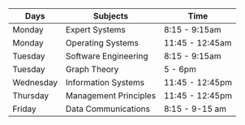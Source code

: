 
| Days      | Subjects              | Time            |
| --------- | --------------------- | --------------- |
| Monday    | Expert Systems        | 8:15 - 9:15am   |
| Monday    | Operating Systems     | 11:45 - 12:45am |
| Tuesday   | Software Engineering  | 8:15 - 9:15am   |
| Tuesday   | Graph Theory          | 5 - 6pm         |
| Wednesday | Information Systems   | 11:45 - 12:45pm |
| Thursday  | Management Principles | 11:45 - 12:45pm |
| Friday    | Data Communications   | 8:15 - 9-15 am  |
